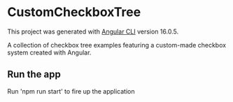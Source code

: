 # CustomCheckboxTree

This project was generated with [Angular CLI](https://github.com/angular/angular-cli) version 16.0.5.

A collection of checkbox tree examples featuring a custom-made checkbox system
created with Angular.

## Run the app

Run 'npm run start' to fire up the application

